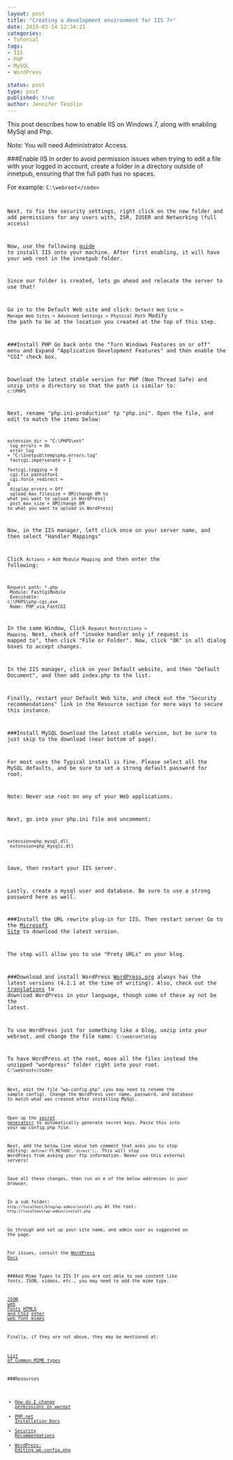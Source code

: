 ```yaml
---
layout: post
title: "Creating a development environment for IIS 7+"
date: 2015-03-14 12:34:21
categories:
- Tutorial
tags:
- IIS
- PHP
- MySQL
- WordPress

status: post
type: post
published: true
author: Jennifer Tesolin
---
```


This post describes how to enable IIS on Windows 7, along with enabling MySql and Php.<!--more-->

Note: You will need Administrator Access.

###Enable IIS 
In order to avoid permission issues when trying to edit a file with your logged in account, create a folder in a directory outside of innetpub, ensuring that the full path has no spaces.

For example: 
<code>C:\webroot\</code>

Next, to fix the security settings, right click on the new folder and add permissions for any users with, ISR, IUSER and Networking (full access) 

Now, use the following [guide](http://windows.microsoft.com/en-ca/windows7/install-internet-information-services-iis-7-5) to install IIS onto your machine. After first enabling, it will have your web root in the innetpub folder.

Since our folder is created, lets go ahead and relocate the server to use that!

Go in to the Default Web site and click: <code>Default Web Site > Manage Web Sites > Advanced Settings > Physical Path</code> Modify the path to be at the location you created at the top of this step.

###Install PHP
Go back onto the "Turn Windows Features on or off" menu and  Expand "Application Development Features" and then enable the "CGI" check box.

Download the latest stable version for PHP (Non Thread Safe) and unzip into a directory so that the path is similar to: <code>c:\PHP5</code>

Next, rename "php.ini-production" tp "php.ini". Open the file, and edit to match the items below:

<code>extension_dir = "C:\PHP5\ext"<br>
log_errors = On<br>
error_log = "C:\inetpub\temp\php-errors.log"<br>
fastcgi.impersonate = 1<br>
fastcgi.logging = 0<br>
cgi.fix_pathinfo=1<br>
cgi.force_redirect = 0<br>
display_errors = Off<br>
upload_max_filesize = 8M[change 8M to what you want to upload in WordPress]<br>
post_max_size = 8M[change 8M to what you want to upload in WordPress]</code>

Now, in the IIS manager, left click once on your server name, and then select "Handler Mappings"

Click <code>Actions > Add Module Mapping</code> and then enter the following:

<code>Request path: *.php<br>
Module: FastCgiModule<br>
Executable: c:\PHP5\php-cgi.exe<br>
Name: PHP_via_FastCGI</code>

In the same Window, Click <code>Request Restrictions > Mapping</code>. Next, check off "invoke handler only if request is mapped to", then click "File or Folder". Now, click  "OK" in all dialog boxes to accept changes.

In the IIS manager, click on your Default website, and then "Default Document", and then add index.php to the list.

Finally, restart your Default Web Site, and check out the "Security recommendations" link in the Resource section for more ways to secure this instance.

###Install MySQL
Download the latest stable version, but be sure to just skip to the download (near bottom of page).

For most uses the Typical install is fine. Please select all the MySQL defaults, and be sure to set a strong default password for root.

Note: Never use root on any of your Web applications.

Next, go into your php.ini file and uncomment:

<code>extension=php_mysql.dll<br>
extension=php_mysqli.dll</code>

Save, then restart your IIS server.

Lastly, create a mysql user and database. Be sure to use a strong password here as well.

###Install the URL rewrite plug-in for IIS. Then restart server
Go to the [Microsoft Site](http://www.iis.net/downloads/microsoft/url-rewrite) to download the latest version.

The step will allow you to use "Prety URLs" on your blog.

###Download and install WordPress
[WordPress.org](http://wordpress.org/download/) always has the latest versions (4.1.1 at the time of writing). Also, check out the [translations](https://make.wordpress.org/polyglots/teams/) to download WordPress in your language, though some of these ay not be the latest.

To use WordPress just for something like a blog, unzip into your webroot, and change the file name:
<code>C:\webroot\blog</code>

To have WordPress at the root, move all the files instead the unzipped "wordpress" folder right into your root.
<code>C:\webroot\</code>

Next, edit the file "wp-config.php" (you may need to rename the sample config).  Change the WordPress user name, password, and database to match what was created after installing MySql.

Open up the [secret generatorr](https://api.wordpress.org/secret-key/1.1/salt/) to automatically generate secret keys. Paste this into your wp-config.php file.

Next, add the below line above teh comment that asks you to stop editing:
<code>define('FS_METHOD','direct');</code>. This will stop WordPress from asking your ftp information. Never use this external servers!

Save all these changes, then run on e of the below addresses in your browser.

In a sub folder: <code>http://localhost/blog/wp-admin/install.php</code>
At the root: <code>http://localhost/wp-admin/install.php</code>

Go through and set up your site name, and admin user as suggested on the page.

For issues, consult the [WordPress Docs](http://codex.wordpress.org/Installing_WordPress)

###Add Mime Types to IIS
If you are not able to see content like fonts, JSON, videos, etc., you may need to add the mime type.

[JSON](http://www.uipress.com/add-json-handler-support-in-iis-7/)
[web Fonts](http://codingstill.com/2013/01/set-mime-types-for-web-fonts-in-iis/)
[HTML5 and CSS3](http://docs.composite.net/Layout/LayoutFAQ?q=Can+I+use+HTML5+and+CSS3+related+files+like+.svg%2C+.woff+and+.ogg%3F)
[other web font mimes](http://codingstill.com/2013/01/set-mime-types-for-web-fonts-in-iis/)

Finally, if they are not above, they may be mentioned at:

[List of Common MIME types](http://www.serverintellect.com/support/iis/mime-types/)

###Resources
+ [How do I change permissions on wwroot](http://stackoverflow.com/a/4920620)
+ [PHP.net Installation Docs](http://php.net/manual/en/install.windows.iis7.php)
+ [Security Recommendations](http://www.iis.net/learn/application-frameworks/install-and-configure-php-applications-on-iis/using-fastcgi-to-host-php-applications-on-iis#PHP_Security_Recommendations_)
+ [WordPress: Editing wp.config.php](http://codex.wordpress.org/Editing_wp-config.php)